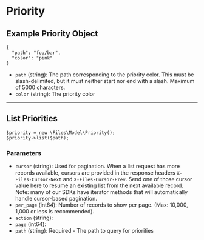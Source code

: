# Priority

## Example Priority Object

```
{
  "path": "foo/bar",
  "color": "pink"
}
```

* `path` (string): The path corresponding to the priority color. This must be slash-delimited, but it must neither start nor end with a slash. Maximum of 5000 characters.
* `color` (string): The priority color

---

## List Priorities

```
$priority = new \Files\Model\Priority();
$priority->list($path);
```


### Parameters

* `cursor` (string): Used for pagination.  When a list request has more records available, cursors are provided in the response headers `X-Files-Cursor-Next` and `X-Files-Cursor-Prev`.  Send one of those cursor value here to resume an existing list from the next available record.  Note: many of our SDKs have iterator methods that will automatically handle cursor-based pagination.
* `per_page` (int64): Number of records to show per page.  (Max: 10,000, 1,000 or less is recommended).
* `action` (string): 
* `page` (int64): 
* `path` (string): Required - The path to query for priorities

